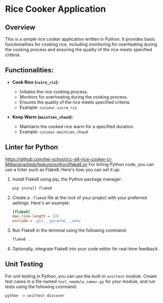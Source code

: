 # Rice Cooker Application

## Overview

This is a simple rice cooker application written in Python. It provides basic functionalities for cooking rice, including monitoring for overheating during the cooking process and ensuring the quality of the rice meets specified criteria.

## Functionalities:

- **Cook Rice (`cuire_riz`):**
  - Initiates the rice cooking process.
  - Monitors for overheating during the cooking process.
  - Ensures the quality of the rice meets specified criteria.
  - Example: `cuiseur.cuire_riz`

- **Keep Warm (`maintien_chaud`):**
  - Maintains the cooked rice warm for a specified duration.
  - Example: `cuiseur.maintien_chaud`

## Linter for Python
https://github.com/hei-school/cc-d4-rice-cooker-ci-MiRandria/blob/feature/python/flake8.ini
For linting Python code, you can use a linter such as Flake8. Here's how you can set it up:

1. Install Flake8 using pip, the Python package manager:

    ```bash
    pip install flake8
    ```

2. Create a `.flake8` file at the root of your project with your preferred settings. Here's an example:

    ```ini
    [flake8]
    max-line-length = 120
    exclude = .git,__pycache__,venv
    ```

3. Run Flake8 in the terminal using the following command:

    ```bash
    flake8 .
    ```

4. Optionally, integrate Flake8 into your code editor for real-time feedback.

## Unit Testing

For unit testing in Python, you can use the built-in `unittest` module. Create test cases in a file named `test_<module_name>.py` for your module, and run tests using the following command:

```bash
python -m unittest discover
